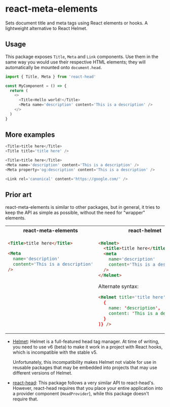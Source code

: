 # react-meta-elements

Sets document title and meta tags using React elements or hooks. A lightweight alternative to React Helmet.

## Usage

This package exposes `Title`, `Meta` and `Link` components. Use them in the same way you would use their respective HTML elements; they will automatically be mounted onto `document.head`.

```js
import { Title, Meta } from 'react-head'

const MyComponent = () => {
  return (
    <>
      <Title>Hello world!</Title>
      <Meta name='description' content='This is a description' />
    </>
  )
}
```

## More examples

```js
<Title>title here</Title>
<Title title='title here' />

<Title>title here</Title>
<Meta name='description' content='This is a description' />
<Meta property='og:description' content='This is a description' />

<Link rel='canonical' content='https://google.com/' />
```

## Prior art

react-meta-elements is similar to other packages, but in general, it tries to keep the API as simple as possible, without the need for "wrapper" elements.

<table>
<tr>
<th>react-meta-elements</th>
<th>react-helmet</th>
<th>react-head</th>
<th>react-meta-tags</th>
</tr>
<tr></tr>

<tr>
<td valign='top'>

<!-- prettier-ignore -->

```html
<Title>title here</Title>

<Meta
  name='description'
  content='This is a description'
/>
```

</td>
<td valign='top'>

<!-- prettier-ignore -->

```html
<Helmet>
  <title>title here</title>
  <meta
    name='description'
    content='This is a description'
  />
</Helmet>
```

Alternate syntax:

```html
<Helmet title='title here' meta={[
  {
    name: 'description',
    content: 'This is a description'
  }
]} />
```

</td>
<td valign='top'>

```js
<HeadProvider>
  <Title>title here</Title>
  <Meta
    name='description'
    content='This is a description' />
</HeadProvider>
```

</td>
<td valign='top'>

<!-- prettier-ignore -->

```js
<HeadProvider headTags={[]}>
  <MetaTags>
    <title>title here</title>
    <meta
      name='description'
      content='This is a description'
    />
  </MetaTags>
</HeadProvider>
```

</td>
</tr>
</table>

- [Helmet]: Helmet is a full-featured head tag manager. At time of writing, you need to use v6 (beta) to make it work in a project with React hooks, which is incompatible with the stable v5.

  Unfortunately, this incompatibility makes Helmet not viable for use in reusable packages that may be embedded into projects that may use different versions of Helmet.

- [react-head]: This package follows a very similar API to react-head's. However, react-head requires that you place your entire application into a provider component (`HeadProvider`), while this package doesn't require that.

[helmet]: https://yarn.pm/react-helmet
[react-head]: https://yarn.pm/react-head
[penpad]: https://github.com/rstacruz/penpad
